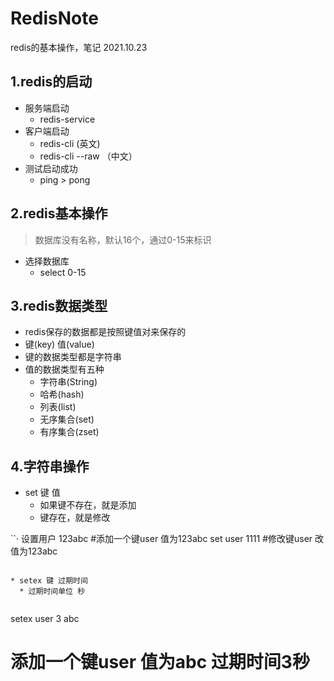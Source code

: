 # RedisNote
redis的基本操作，笔记 2021.10.23

## 1.redis的启动
* 服务端启动
     * redis-service
* 客户端启动
     * redis-cli        (英文)
     * redis-cli --raw （中文）
* 测试启动成功
     * ping > pong

## 2.redis基本操作
> 数据库没有名称，默认16个，通过0-15来标识 
* 选择数据库
     * select 0-15

## 3.redis数据类型
* redis保存的数据都是按照键值对来保存的
* 键(key) 值(value)
* 键的数据类型都是字符串
* 值的数据类型有五种
   *  字符串(String)
   *  哈希(hash)
   *  列表(list)
   *  无序集合(set)
   *  有序集合(zset)
   
## 4.字符串操作
* set 键 值
  * 如果键不存在，就是添加
  * 键存在，就是修改
   
``·
设置用户 123abc
#添加一个键user 值为123abc
set user 1111
#修改键user     改值为123abc
```

* setex 键 过期时间
  * 过期时间单位 秒
  
 ```
 setex user 3 abc
 # 添加一个键user 值为abc 过期时间3秒
 ```
 
 
 
